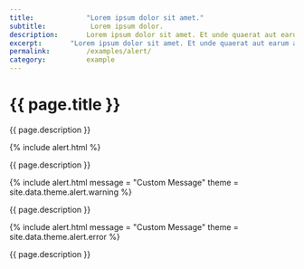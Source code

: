 ```yaml
---
title:             "Lorem ipsum dolor sit amet."
subtitle:           Lorem ipsum dolor.
description:       Lorem ipsum dolor sit amet. Et unde quaerat aut earum animi aut explicabo saepe qui quibusdam accusamus ut velit asperiores vel natus temporibus. Qui sapiente saepe qui totam saepe est suscipit quia vel error provident cum omnis eius aut galisum rem nulla dolor? Qui internos voluptas est nulla odit est temporibus expedita eos quidem cumque. Ea voluptates eligendi quo rerum libero et molestiae harum vel fugit magni et cupiditate optio At quia consequuntur ut exercitationem laboriosam. Cum blanditiis voluptatibus At amet sunt At quia deleniti id quibusdam neque ut odio placeat.
excerpt:       "Lorem ipsum dolor sit amet. Et unde quaerat aut earum animi aut explicabo saepe qui quibusdam accusamus ut velit asperiores vel natus temporibus."
permalink:         /examples/alert/
category:          example
---
```

<h1>{{ page.title }}</h1>
<p class = "text-justify">{{ page.description }}</p>
{% include alert.html %}
<p class = "text-justify">{{ page.description }}</p>
{% include alert.html message = "Custom Message" theme = site.data.theme.alert.warning %}
<p class = "text-justify">{{ page.description }}</p>
{% include alert.html message = "Custom Message" theme = site.data.theme.alert.error %}
<p class = "text-justify">{{ page.description }}</p>